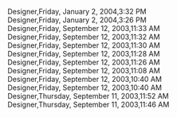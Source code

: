 ﻿Designer,Friday, January 2, 2004,3:32 PM  Designer,Friday, January 2, 2004,3:26 PM  Designer,Friday, September 12, 2003,11:33 AM  Designer,Friday, September 12, 2003,11:32 AM  Designer,Friday, September 12, 2003,11:30 AM  Designer,Friday, September 12, 2003,11:28 AM  Designer,Friday, September 12, 2003,11:26 AM  Designer,Friday, September 12, 2003,11:08 AM  Designer,Friday, September 12, 2003,10:40 AM  Designer,Friday, September 12, 2003,10:40 AM  Designer,Thursday, September 11, 2003,11:52 AM  Designer,Thursday, September 11, 2003,11:46 AM